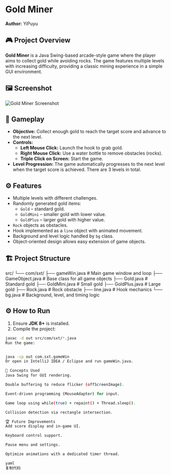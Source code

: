 # Gold Miner

**Author:** YiPuyu

## 🎮 Project Overview
**Gold Miner** is a Java Swing-based arcade-style game where the player aims to collect gold while avoiding rocks. The game features multiple levels with increasing difficulty, providing a classic mining experience in a simple GUI environment.

## 🖼️ Screenshot
![Gold Miner Screenshot](13122b0c-23d2-4a17-97f4-456949e07a64.png)

## 🧩 Gameplay
- **Objective:** Collect enough gold to reach the target score and advance to the next level.
- **Controls:**
  - **Left Mouse Click:** Launch the hook to grab gold.
  - **Right Mouse Click:** Use a water bottle to remove obstacles (rocks).
  - **Triple Click on Screen:** Start the game.
- **Level Progression:** The game automatically progresses to the next level when the target score is achieved. There are 3 levels in total.

## ⚙️ Features
- Multiple levels with different challenges.
- Randomly generated gold items:
  - `Gold` – standard gold.
  - `GoldMini` – smaller gold with lower value.
  - `GoldPlus` – larger gold with higher value.
- `Rock` objects as obstacles.
- Hook implemented as a `line` object with animated movement.
- Background and level logic handled by `bg` class.
- Object-oriented design allows easy extension of game objects.

## 🏗️ Project Structure
src/
└── com/sxt/
├── gameWin.java # Main game window and loop
├── GameObject.java # Base class for all game objects
├── Gold.java # Standard gold
├── GoldMini.java # Small gold
├── GoldPlus.java # Large gold
├── Rock.java # Rock obstacle
├── line.java # Hook mechanics
└── bg.java # Background, level, and timing logic



## ⚙️ How to Run
1. Ensure **JDK 8+** is installed.
2. Compile the project:
```bash
javac -d out src/com/sxt/*.java
Run the game:


java -cp out com.sxt.gameWin
Or open in IntelliJ IDEA / Eclipse and run gameWin.java.

🧠 Concepts Used
Java Swing for GUI rendering.

Double buffering to reduce flicker (offScreenImage).

Event-driven programming (MouseAdapter) for input.

Game loop using while(true) + repaint() + Thread.sleep().

Collision detection via rectangle intersection.

🏆 Future Improvements
Add score display and in-game UI.

Keyboard control support.

Pause menu and settings.

Optimize animations with a dedicated timer thread.

yaml
复制代码
